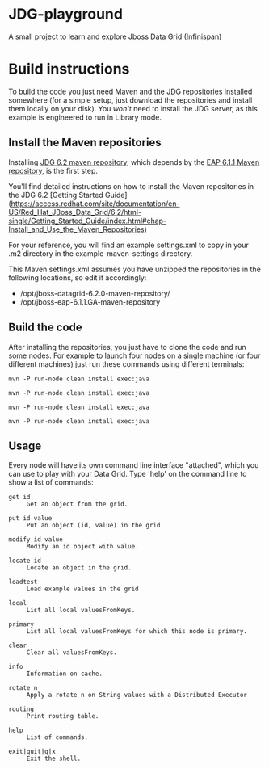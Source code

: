 JDG-playground
==============

A small project to learn and explore Jboss Data Grid (Infinispan)

Build instructions
==================

To build the code you just need Maven and the JDG repositories installed somewhere (for a simple setup, just download the repositories and install them locally on your disk).
You *won't* need to install the JDG server, as this example is engineered to run in Library mode.

Install the Maven repositories
------------------------------

Installing [JDG 6.2 maven repository](https://access.redhat.com/jbossnetwork/restricted/softwareDetail.html?softwareId=27433&product=data.grid&version=&downloadType=distributions),
which depends by the [EAP 6.1.1 Maven repository](https://access.redhat.com/jbossnetwork/restricted/softwareDetail.html?softwareId=24173&product=appplatform&version=6.1.1&downloadType=distributions), is the first step.

You'll find detailed instructions on how to install the Maven repositories in the JDG 6.2 [Getting Started Guide] (https://access.redhat.com/site/documentation/en-US/Red_Hat_JBoss_Data_Grid/6.2/html-single/Getting_Started_Guide/index.html#chap-Install_and_Use_the_Maven_Repositories)

For your reference, you will find an example settings.xml to copy in your .m2 directory in the example-maven-settings directory.

This Maven settings.xml assumes you have unzipped the repositories in the following locations, so edit it accordingly:

* /opt/jboss-datagrid-6.2.0-maven-repository/
* /opt/jboss-eap-6.1.1.GA-maven-repository

Build the code
--------------

After installing the repositories, you just have to clone the code and run some nodes.
For example to launch four nodes on a single machine (or four different machines) just run these commands using different terminals:

```shell
mvn -P run-node clean install exec:java

mvn -P run-node clean install exec:java

mvn -P run-node clean install exec:java

mvn -P run-node clean install exec:java
```

Usage
-----

Every node will have its own command line interface "attached", which you can use to play with your Data Grid.
Type 'help' on the command line to show a list of commands:

```shell
get id
     Get an object from the grid.

put id value
     Put an object (id, value) in the grid.

modify id value
     Modify an id object with value.

locate id
     Locate an object in the grid.

loadtest
     Load example values in the grid

local
     List all local valuesFromKeys.

primary
     List all local valuesFromKeys for which this node is primary.

clear
     Clear all valuesFromKeys.

info
     Information on cache.

rotate n
     Apply a rotate n on String values with a Distributed Executor

routing
     Print routing table.

help
     List of commands.

exit|quit|q|x
     Exit the shell.
```